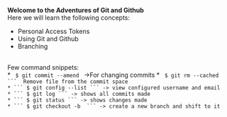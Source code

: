 **Welcome to the Adventures of Git and Github**
<br>
Here we will learn the following concepts: <br>
* Personal Access Tokens
* Using Git and Github
* Branching
<br>
Few command snippets:<br>
* <code> $ git commit --amend </code> ->For changing commits
* <code> $ git rm --cached <nameoffile> ```  Remove file from the commit space
* ``` $ git config --list ``` -> view configured username and email
* ``` $ git log ``` -> shows all commits made
* ``` $ git status ``` -> shows changes made
* ``` $ git checkout -b <branchname> ``` -> create a new branch and shift to it

